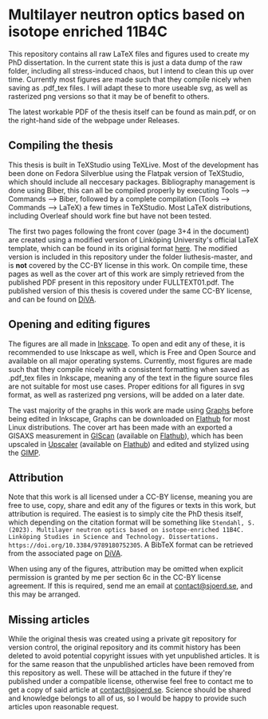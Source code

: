 # Multilayer neutron optics based on isotope enriched 11B4C
This repository contains all raw LaTeX files and figures used to create my PhD dissertation. 
In the current state this is just a data dump of the raw folder, including all stress-induced chaos, but I intend to clean this up over time. Currently most figures are made such that they compile nicely when saving as .pdf_tex files. I will adapt these to more useable svg, as well as rasterized png versions so that it may be of benefit to others. 

The latest workable PDF of the thesis itself can be found as main.pdf, or on the right-hand side of the webpage under Releases.

## Compiling the thesis
This thesis is built in TeXStudio using TeXLive. Most of the development has been done on Fedora Silverblue using the Flatpak version of TeXStudio, which should include all neccesary packages. Bibliography management is done using Biber, this can all be compiled properly by executing Tools --> Commands --> Biber, followed by a complete compilation (Tools --> Commands --> LaTeX) a few times in TeXStudio. Most LaTeX distributions, including Overleaf should work fine but have not been tested.

The first two pages following the front cover (page 3+4 in the document) are created using a modified version of Linköping University's official LaTeX template, which can be found in its original format [here](https://gitlab.liu.se/olale55/liuthesis). The modified version is included in this repository under the folder liuthesis-master, and is **not** covered by the CC-BY license in this work. On compile time, these pages as well as the cover art of this work are simply retrieved from the published PDF present in this repository under FULLTEXT01.pdf. The published version of this thesis is covered under the same CC-BY license, and can be found on [DiVA](https://urn.kb.se/resolve?urn=urn:nbn:se:liu:diva-193552).

## Opening and editing figures

The figures are all made in [Inkscape](https://inkscape.org/). To open and edit any of these, it is recommended to use Inkscape as well, which is Free and Open Source and available on all major operating systems. Currently, most figures are made such that they compile nicely with a consistent formatting when saved as .pdf_tex files in Inkscape, meaning any of the text in the figure source files are not suitable for most use cases. Proper editions for all figures in svg format, as well as rasterized png versions, will be added on a later date.

The vast majority of the graphs in this work are made using [Graphs](https://github.com/Sjoerd1993/Graphs) before being edited in Inkscape, Graphs can be downloaded on [Flathub](https://flathub.org/apps/se.sjoerd.Graphs) for most Linux distributions. The cover art has been made with an exported a GISAXS measurement in [GIScan](https://github.com/Sjoerd1993/GIScan) (available on [Flathub](https://flathub.org/apps/se.sjoerd.GIScan)), which has been upscaled in [Upscaler](https://gitlab.com/TheEvilSkeleton/Upscaler) (available on [Flathub](https://flathub.org/apps/io.gitlab.theevilskeleton.Upscaler)) and edited and stylized using the [GIMP](https://www.gimp.org/).

## Attribution

Note that this work is all licensed under a CC-BY license, meaning you are free to use, copy, share and edit any of the figures or texts in this work, but attribution is required. The easiest is to simply cite the PhD thesis itself, which depending on the citation format will be something like `Stendahl, S. (2023). Multilayer neutron optics based on isotope-enriched 11B4C. Linköping Studies in Science and Technology. Dissertations. https://doi.org/10.3384/9789180752305`. A BibTeX format can be retrieved from the associated page on [DiVA](https://urn.kb.se/resolve?urn=urn:nbn:se:liu:diva-193552).

When using any of the figures, attribution may be omitted when explicit permission is granted by me per section 6c in the CC-BY license agreement. If this is required, send me an email at contact@sjoerd.se, and this may be arranged. 


## Missing articles

While the original thesis was created using a private git repository for version control, the original repository and its commit history has been deleted to avoid potential copyright issues with yet unpublished articles. It is for the same reason that the unpublished articles have been removed from this repository as well. These will be attached in the future if they're published under a compatible license, otherwise feel free to contact me to get a copy of said article at contact@sjoerd.se. Science should be shared and knowledge belongs to all of us, so I would be happy to provide such articles upon reasonable request.

 
